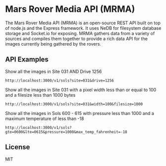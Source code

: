 Mars Rover Media API (MRMA)
====================

The Mars Rover Media API (MRMA) is an open-source REST API built on top of node.js and the Express framework. It uses NeDB for filesystem database storage and Socket.io for exposing. MRMA gathers data from a variety of sources and compiles them together to provide a rich data API for the images currently being gathered by the rovers.

## API Examples

Show all the images in Site 031 AND Drive 1256

	http://localhost:3000/v1/sols?site=031&drive=1256

Show all the images in Site 031 with a pixel width less than or equal to 100 and a filesize less than 1000 bytes

	http://localhost:3000/v1/sols?site=031&width=100&filesize=1000

Show all the images in Sols 600 - 615 with pressure less than 1000 and a maximum temperature of less than -18

	http://localhost:3000/v1/sols?gte=0600&lte=0615&pressure=1000&max_temp_fahrenheit=-18

## License

MIT
